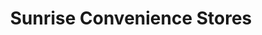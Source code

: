 ---
title: "Sunrise Convenience Stores"
url: /richmond/sunrise-convenience-stores/
shop: Lebensmittel
---
